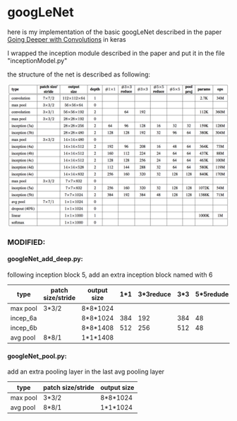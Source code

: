 # googLeNet
here is my implementation of the basic googLeNet described in the paper [Going Deeper with Convolutions](http://www.cv-foundation.org/openaccess/content_cvpr_2015/html/Szegedy_Going_Deeper_With_2015_CVPR_paper.html) in keras

I wrapped the inception module described in the paper and put it in the file "inceptionModel.py"

the structure of the net is described as following:

![pic](structure.png)

### MODIFIED:

#### googleNet_add_deep.py:

following inception block 5, add an extra inception block named with 6

| type     | patch size/stride | output size | 1\*1 | 3\*3reduce | 3\*3 | 5\*5redude | 5\*5 | pool proj |
| -------- | ----------------- | ----------- | ---- | ---------- | ---- | ---------- | ---- | --------- |
| max pool | 3\*3/2            | 8\*8\*1024  |      |            |      |            |      |           |
| incep_6a |                   | 8\*8\*1024  | 384  | 192        | 384  | 48         | 128  | 128       |
| incep_6b |                   | 8\*8\*1408  | 512  | 256        | 512  | 48         | 192  | 192       |
| avg pool | 8\*8/1            | 1\*1\*1408  |      |            |      |            |      |           |

#### googleNet_pool.py:

add an extra pooling layer in the last avg pooling layer

| type      | patch size/stride | output size |
| --------- | ----------------- | ----------- |
| max pool  | 3*3/2             | 8\*8\*1024  |
| avg  pool | 8\*8/1            | 1\*1\*1024  |
